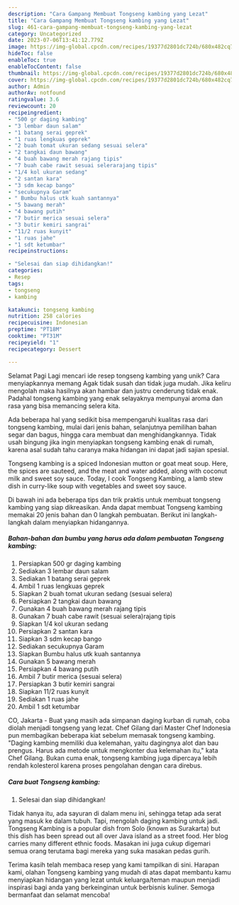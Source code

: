 ```yaml
---
description: "Cara Gampang Membuat Tongseng kambing yang Lezat"
title: "Cara Gampang Membuat Tongseng kambing yang Lezat"
slug: 461-cara-gampang-membuat-tongseng-kambing-yang-lezat
category: Uncategorized
date: 2023-07-06T13:41:12.779Z
image: https://img-global.cpcdn.com/recipes/19377d2801dc724b/680x482cq70/tongseng-kambing-foto-resep-utama.jpg
hideToc: false
enableToc: true
enableTocContent: false
thumbnail: https://img-global.cpcdn.com/recipes/19377d2801dc724b/680x482cq70/tongseng-kambing-foto-resep-utama.jpg
cover: https://img-global.cpcdn.com/recipes/19377d2801dc724b/680x482cq70/tongseng-kambing-foto-resep-utama.jpg
author: Admin
authorAv: notfound
ratingvalue: 3.6
reviewcount: 20
recipeingredient:
- "500 gr daging kambing"
- "3 lembar daun salam"
- "1 batang serai geprek"
- "1 ruas lengkuas geprek"
- "2 buah tomat ukuran sedang sesuai selera"
- "2 tangkai daun bawang"
- "4 buah bawang merah rajang tipis"
- "7 buah cabe rawit sesuai selerarajang tipis"
- "1/4 kol ukuran sedang"
- "2 santan kara"
- "3 sdm kecap bango"
- "secukupnya Garam"
- " Bumbu halus utk kuah santannya"
- "5 bawang merah"
- "4 bawang putih"
- "7 butir merica sesuai selera"
- "3 butir kemiri sangrai"
- "11/2 ruas kunyit"
- "1 ruas jahe"
- "1 sdt ketumbar"
recipeinstructions:

- "Selesai dan siap dihidangkan!"
categories:
- Resep
tags:
- tongseng
- kambing

katakunci: tongseng kambing 
nutrition: 258 calories
recipecuisine: Indonesian
preptime: "PT18M"
cooktime: "PT31M"
recipeyield: "1"
recipecategory: Dessert

---
```



Selamat Pagi Lagi mencari ide resep tongseng kambing yang unik? Cara menyiapkannya memang Agak tidak susah dan tidak juga mudah. Jika keliru mengolah maka hasilnya akan hambar dan justru cenderung tidak enak. Padahal tongseng kambing yang enak selayaknya mempunyai aroma dan rasa yang bisa memancing selera kita.


Ada beberapa hal yang sedikit bisa mempengaruhi kualitas rasa dari tongseng kambing, mulai dari jenis bahan, selanjutnya pemilihan bahan segar dan bagus, hingga cara membuat dan menghidangkannya. Tidak usah bingung jika ingin menyiapkan tongseng kambing enak di rumah, karena asal sudah tahu caranya maka hidangan ini dapat jadi sajian spesial.

Tongseng kambing is a spiced Indonesian mutton or goat meat soup. Here, the spices are sauteed, and the meat and water added, along with coconut milk and sweet soy sauce. Today, I cook Tongseng Kambing, a lamb stew dish in curry-like soup with vegetables and sweet soy sauce.


Di bawah ini ada beberapa tips dan trik praktis untuk membuat tongseng kambing yang siap dikreasikan. Anda dapat membuat Tongseng kambing memakai 20 jenis bahan dan 0 langkah pembuatan. Berikut ini langkah-langkah dalam menyiapkan hidangannya.

<!--inarticleads1-->

##### Bahan-bahan dan bumbu yang harus ada dalam pembuatan Tongseng kambing:

1. Persiapkan 500 gr daging kambing
1. Sediakan 3 lembar daun salam
1. Sediakan 1 batang serai geprek
1. Ambil 1 ruas lengkuas geprek
1. Siapkan 2 buah tomat ukuran sedang (sesuai selera)
1. Persiapkan 2 tangkai daun bawang
1. Gunakan 4 buah bawang merah rajang tipis
1. Gunakan 7 buah cabe rawit (sesuai selera)rajang tipis
1. Siapkan 1/4 kol ukuran sedang
1. Persiapkan 2 santan kara
1. Siapkan 3 sdm kecap bango
1. Sediakan secukupnya Garam
1. Siapkan  Bumbu halus utk kuah santannya
1. Gunakan 5 bawang merah
1. Persiapkan 4 bawang putih
1. Ambil 7 butir merica (sesuai selera)
1. Persiapkan 3 butir kemiri sangrai
1. Siapkan 11/2 ruas kunyit
1. Sediakan 1 ruas jahe
1. Ambil 1 sdt ketumbar


CO, Jakarta - Buat yang masih ada simpanan daging kurban di rumah, coba diolah menjadi tongseng yang lezat. Chef Gilang dari Master Chef Indonesia pun membagikan beberapa kiat sebelum memasak tongseng kambing. &#34;Daging kambing memiliki dua kelemahan, yaitu dagingnya alot dan bau prengus. Harus ada metode untuk mengkonter dua kelemahan itu,&#34; kata Chef Gilang. Bukan cuma enak, tongseng kambing juga dipercaya lebih rendah kolesterol karena proses pengolahan dengan cara direbus. 

<!--inarticleads2-->

##### Cara buat Tongseng kambing:


1. Selesai dan siap dihidangkan!

Tidak hanya itu, ada sayuran di dalam menu ini, sehingga tetap ada serat yang masuk ke dalam tubuh. Tapi, mengolah daging kambing untuk jadi. Tongseng Kambing is a popular dish from Solo (known as Surakarta) but this dish has been spread out all over Java island as a street food. Her blog carries many different ethnic foods. Masakan ini juga cukup digemari semua orang terutama bagi mereka yang suka masakan pedas gurih. 

Terima kasih telah membaca resep yang kami tampilkan di sini. Harapan kami, olahan Tongseng kambing yang mudah di atas dapat membantu kamu menyiapkan hidangan yang lezat untuk keluarga/teman maupun menjadi inspirasi bagi anda yang berkeinginan untuk berbisnis kuliner. Semoga bermanfaat dan selamat mencoba!
